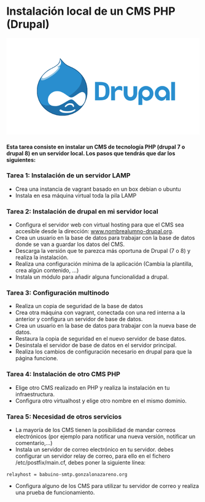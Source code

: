 # Instalación local de un CMS PHP (Drupal)

![Drupal](image/Drupal.png)

#### Esta tarea consiste en instalar un CMS de tecnología PHP (drupal 7 o drupal 8) en un servidor local. Los pasos que tendrás que dar los siguientes:

### Tarea 1: Instalación de un servidor LAMP
* Crea una instancia de vagrant basado en un box debian o ubuntu
* Instala en esa máquina virtual toda la pila LAMP

### Tarea 2: Instalación de drupal en mi servidor local
* Configura el servidor web con virtual hosting para que el CMS sea accesible desde la dirección: www.nombrealumno-drupal.org.
* Crea un usuario en la base de datos para trabajar con la base de datos donde se van a guardar los datos del CMS.
* Descarga la versión que te parezca más oportuna de Drupal (7 o 8) y realiza la instalación.
* Realiza una configuración mínima de la aplicación (Cambia la plantilla, crea algún contenido, …)
* Instala un módulo para añadir alguna funcionalidad a drupal.

### Tarea 3: Configuración multinodo
* Realiza un copia de seguridad de la base de datos
* Crea otra máquina con vagrant, conectada con una red interna a la anterior y configura un servidor de base de datos.
* Crea un usuario en la base de datos para trabajar con la nueva base de datos.
* Restaura la copia de seguridad en el nuevo servidor de base datos.
* Desinstala el servidor de base de datos en el servidor principal.
* Realiza los cambios de configuración necesario en drupal para que la página funcione.

### Tarea 4: Instalación de otro CMS PHP
* Elige otro CMS realizado en PHP y realiza la instalación en tu infraestructura.
* Configura otro virtualhost y elige otro nombre en el mismo dominio.

### Tarea 5: Necesidad de otros servicios
* La mayoría de los CMS tienen la posibilidad de mandar correos electrónicos (por ejemplo para notificar una nueva versión, notificar un comentario,…)
* Instala un servidor de correo electrónico en tu servidor. debes configurar un servidor relay de correo, para ello en el fichero /etc/postfix/main.cf, debes poner la siguiente línea:
~~~
relayhost = babuino-smtp.gonzalonazareno.org
~~~
* Configura alguno de los CMS para utilizar tu servidor de correo y realiza una prueba de funcionamiento.
